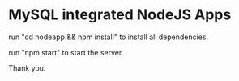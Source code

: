 # MySQL integrated NodeJS Apps

run "cd nodeapp && npm install" to install all dependencies.

run "npm start" to start the server.

Thank you.
